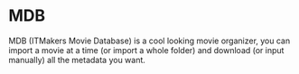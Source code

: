 # MDB
MDB (ITMakers Movie Database) is a cool looking movie organizer, you can import a movie at a time (or import a whole folder) and download (or input manually) all the metadata you want.

